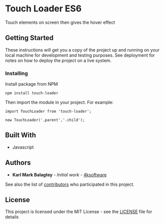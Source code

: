# Touch Loader ES6

Touch elements on screen then gives the hover effect

## Getting Started

These instructions will get you a copy of the project up and running on your local machine for development and testing purposes. See deployment for notes on how to deploy the project on a live system.


### Installing


Install package from NPM
```
npm install touch-loader
```

Then import the module in your project. For example:

```
import TouchLoader from 'touch-loader';

new TouchLoader('.parent','.child');
```



## Built With
* Javascript

## Authors

* **Karl Mark Balagtey** - *Initial work* - [4ksoftware](https://4ksoftware.io)

See also the list of [contributors](https://github.com/your/project/contributors) who participated in this project.

## License

This project is licensed under the MIT License - see the [LICENSE](LICENSE) file for details

